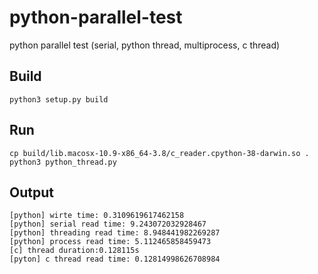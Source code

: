 # python-parallel-test
python parallel test (serial, python thread, multiprocess, c thread)

## Build
```
python3 setup.py build
```

## Run
```
cp build/lib.macosx-10.9-x86_64-3.8/c_reader.cpython-38-darwin.so .
python3 python_thread.py
```

## Output
```
[python] wirte time: 0.3109619617462158
[python] serial read time: 9.243072032928467
[python] threading read time: 8.948441982269287
[python] process read time: 5.112465858459473
[c] thread duration:0.128115s
[pyton] c thread read time: 0.12814998626708984
```
